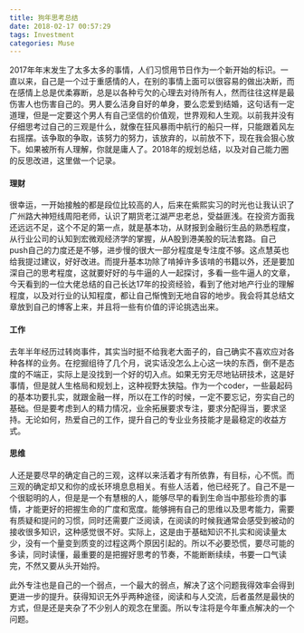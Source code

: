 ```yaml
---
title: 狗年思考总结 
date: 2018-02-17 00:57:29
tags: Investment
categories: Muse
---
```


2017年年末发生了太多太多的事情，人们习惯用节日作为一个新开始的标识。一直以来，自己是一个过于重感情的人，在别的事情上面可以很容易的做出决断，而在感情上总是优柔寡断，总是以各种亏欠的心理去对待所有人，然而往往这样是最伤害人也伤害自己的。男人要么洁身自好的单身，要么恋爱到结婚，这句话有一定道理，但是一定要这个男人有自己坚信的价值观，世界观和人生观。以前我并没有仔细思考过自己的三观是什么，就像在狂风暴雨中航行的船只一样，只能跟着风左右摇摆。该争取的争取，该努力的努力，该放弃的，以前放不下，现在我会狠心放下。如果被所有人理解，你就是庸人了。2018年的规划总结，以及对自己能力圈的反思改进，这里做一个记录。


#### 理财

很幸运，一开始接触的都是段位比较高的人，后来在紫熙实习的时光也让我认识了广州路大神短线周阳老师，认识了期货老江湖严忠老总，受益匪浅。在投资方面我还远远不足，这个不足的第一点，就是基本功，从财报到金融衍生品的熟悉程度，从行业公司的认知到宏微观经济学的掌握，从A股到港美股的玩法套路。自己push自己的力度还是不够，进步慢的很大一部分程度是专注度不够。这点慧英也给我提过建议，好好改进。而提升基本功除了啃掉许多该啃的书籍以外，还是要加深自己的思考程度，这就要好好的与牛逼的人一起探讨，多看一些牛逼人的文章，今天看到的一位大佬总结的自己长达17年的投资经验，看到了他对地产行业的理解程度，以及对行业的认知程度，都让自己惭愧到无地自容的地步。我会将其总结文章放到自己的博客上来，并且将一些有价值的评论挑选出来。


#### 工作

去年半年经历过转岗事件，其实当时挺不给我老大面子的，自己确实不喜欢应对各种各样的业务。在挖掘组待了几个月，说实话没怎么上心这一块的东西，倒不是态度的不端正，实际上是没找到一个好的切入点。如果无穷无尽地钻研技术，这是好事情，但是就人生格局和规划上，这种视野太狭隘。作为一个coder，一些最起码的基本功要扎实，就跟金融一样，所以在工作的时候，一定不要忘记，夯实自己的基础。但是要考虑到人的精力情况，业余拓展要求专注，要求分配得当，要求坚持。无论如何，热爱自己的工作，提升自己的专业业务技能才是最稳定的收益方式。


#### 思维

人还是要尽早的确定自己的三观，这样以来活着才有所依靠，有目标，心不慌。而三观的确定却又和你的成长环境息息相关。有些人活着，他已经死了。自己不是一个很聪明的人，但是是一个有慧根的人，能够尽早的看到生命当中那些珍贵的事情，才能更好的把握生命的广度和宽度。能够拥有自己的思维以及思考能力，需要有质疑和提问的习惯，同时还需要广泛阅读，在阅读的时候我通常会感受到被动的接收很多知识，这种感觉很不好。实际上，这是由于基础知识不扎实和阅读量太少，没有一个量变到质变的过程这两个原因引起的。所以不必要恐慌，要尽可能的多读，同时读懂，最重要的是把握好思考的节奏，不能断断续续，书要一口气读完，不然又要从头开始捋。

此外专注也是自己的一个弱点，一个最大的弱点，解决了这个问题我得效率会得到更进一步的提升。获得知识无外乎两种途径，阅读和与人交流，后者虽然是最快的方式，但是还是夹杂了不少别人的观念在里面。所以专注将是今年重点解决的一个问题。




